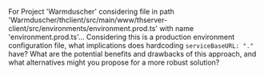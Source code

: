 For Project 'Warmduscher' considering file in path 'Warmduscher/thclient/src/main/www/thserver-client/src/environments/environment.prod.ts' with name 'environment.prod.ts'...
Considering this is a production environment configuration file, what implications does hardcoding `serviceBaseURL: "."` have? What are the potential benefits and drawbacks of this approach, and what alternatives might you propose for a more robust solution?